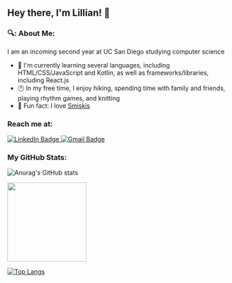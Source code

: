 ## Hey there, I'm Lillian! 👋

### 🔍: About Me: 
I am an incoming second year at UC San Diego studying computer science 
- 🌱 I'm currently learning several languages, including HTML/CSS/JavaScript and Kotlin, as well as frameworks/libraries, including React.js 
- 🕐 In my free time, I enjoy hiking, spending time with family and friends, playing rhythm games, and knitting 
- 🌟 Fun fact: I love [Smiskis](https://smiski.com/e/smiski/)

### Reach me at: 
<div id="badges">
  <a href="https://www.linkedin.com/in/lillianmho/"> 
    <img src="https://img.shields.io/badge/LinkedIn-blue?style=for-the-badge&logo=linkedin&logoColor=white" alt="LinkedIn Badge"/> 
  </a> 
  <a href="mailto:holillian5@gmail.com">
    <img src="https://img.shields.io/badge/Gmail-D14836?style=for-the-badge&logo=gmail&logoColor=white" alt="Gmail Badge"/> 
  </a>
</div>

### My GitHub Stats:

![Anurag's GitHub stats](https://github-readme-stats.vercel.app/api?username=LillianHo5a&hide=contribs,prs,stars)

 <img height="180em" src="https://github-readme-stats.vercel.app/api?username=LillianHo5&show_icons=true&hide_border=true&&count_private=true&include_all_commits=true" />

[![Top Langs](https://github-readme-stats.vercel.app/api/top-langs/?username=LillianHo5&layout=compact)](https://github.com/anuraghazra/github-readme-stats)
